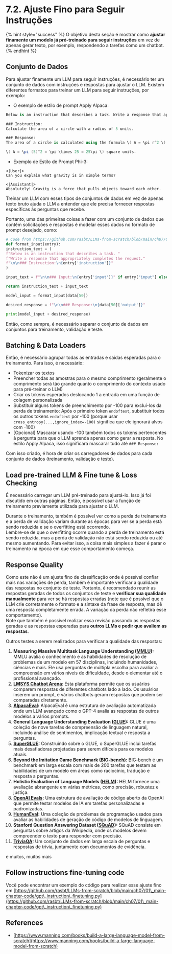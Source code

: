 # 7.2. Ajuste Fino para Seguir Instruções

{% hint style="success" %}
O objetivo desta seção é mostrar como **ajustar finamente um modelo já pré-treinado para seguir instruções** em vez de apenas gerar texto, por exemplo, respondendo a tarefas como um chatbot.
{% endhint %}

## Conjunto de Dados

Para ajustar finamente um LLM para seguir instruções, é necessário ter um conjunto de dados com instruções e respostas para ajustar o LLM. Existem diferentes formatos para treinar um LLM para seguir instruções, por exemplo:

* O exemplo de estilo de prompt Apply Alpaca:
```csharp
Below is an instruction that describes a task. Write a response that appropriately completes the request.

### Instruction:
Calculate the area of a circle with a radius of 5 units.

### Response:
The area of a circle is calculated using the formula \( A = \pi r^2 \). Plugging in the radius of 5 units:

\( A = \pi (5)^2 = \pi \times 25 = 25\pi \) square units.
```
* Exemplo de Estilo de Prompt Phi-3:
```vbnet
<|User|>
Can you explain what gravity is in simple terms?

<|Assistant|>
Absolutely! Gravity is a force that pulls objects toward each other.
```
Treinar um LLM com esses tipos de conjuntos de dados em vez de apenas texto bruto ajuda o LLM a entender que ele precisa fornecer respostas específicas às perguntas que recebe.

Portanto, uma das primeiras coisas a fazer com um conjunto de dados que contém solicitações e respostas é modelar esses dados no formato de prompt desejado, como:
```python
# Code from https://github.com/rasbt/LLMs-from-scratch/blob/main/ch07/01_main-chapter-code/ch07.ipynb
def format_input(entry):
instruction_text = (
f"Below is an instruction that describes a task. "
f"Write a response that appropriately completes the request."
f"\n\n### Instruction:\n{entry['instruction']}"
)

input_text = f"\n\n### Input:\n{entry['input']}" if entry["input"] else ""

return instruction_text + input_text

model_input = format_input(data[50])

desired_response = f"\n\n### Response:\n{data[50]['output']}"

print(model_input + desired_response)
```
Então, como sempre, é necessário separar o conjunto de dados em conjuntos para treinamento, validação e teste.

## Batching & Data Loaders

Então, é necessário agrupar todas as entradas e saídas esperadas para o treinamento. Para isso, é necessário:

* Tokenizar os textos
* Preencher todas as amostras para o mesmo comprimento (geralmente o comprimento será tão grande quanto o comprimento do contexto usado para pré-treinar o LLM)
* Criar os tokens esperados deslocando 1 a entrada em uma função de colagem personalizada
* Substituir alguns tokens de preenchimento por -100 para excluí-los da perda de treinamento: Após o primeiro token `endoftext`, substituir todos os outros tokens `endoftext` por -100 (porque usar `cross_entropy(...,ignore_index=-100)` significa que ele ignorará alvos com -100)
* \[Opcional] Mascarar usando -100 também todos os tokens pertencentes à pergunta para que o LLM aprenda apenas como gerar a resposta. No estilo Apply Alpaca, isso significará mascarar tudo até `### Response:`

Com isso criado, é hora de criar os carregadores de dados para cada conjunto de dados (treinamento, validação e teste).

## Load pre-trained LLM & Fine tune & Loss Checking

É necessário carregar um LLM pré-treinado para ajustá-lo. Isso já foi discutido em outras páginas. Então, é possível usar a função de treinamento previamente utilizada para ajustar o LLM.

Durante o treinamento, também é possível ver como a perda de treinamento e a perda de validação variam durante as épocas para ver se a perda está sendo reduzida e se o overfitting está ocorrendo.\
Lembre-se de que o overfitting ocorre quando a perda de treinamento está sendo reduzida, mas a perda de validação não está sendo reduzida ou até mesmo aumentando. Para evitar isso, a coisa mais simples a fazer é parar o treinamento na época em que esse comportamento começa.

## Response Quality

Como este não é um ajuste fino de classificação onde é possível confiar mais nas variações de perda, também é importante verificar a qualidade das respostas no conjunto de teste. Portanto, é recomendado reunir as respostas geradas de todos os conjuntos de teste e **verificar sua qualidade manualmente** para ver se há respostas erradas (note que é possível que o LLM crie corretamente o formato e a sintaxe da frase de resposta, mas dê uma resposta completamente errada. A variação da perda não refletirá esse comportamento).\
Note que também é possível realizar essa revisão passando as respostas geradas e as respostas esperadas para **outros LLMs e pedir que avaliem as respostas**.

Outros testes a serem realizados para verificar a qualidade das respostas:

1. **Measuring Massive Multitask Language Understanding (**[**MMLU**](https://arxiv.org/abs/2009.03300)**):** MMLU avalia o conhecimento e as habilidades de resolução de problemas de um modelo em 57 disciplinas, incluindo humanidades, ciências e mais. Ele usa perguntas de múltipla escolha para avaliar a compreensão em vários níveis de dificuldade, desde o elementar até o profissional avançado.
2. [**LMSYS Chatbot Arena**](https://arena.lmsys.org): Esta plataforma permite que os usuários comparem respostas de diferentes chatbots lado a lado. Os usuários inserem um prompt, e vários chatbots geram respostas que podem ser comparadas diretamente.
3. [**AlpacaEval**](https://github.com/tatsu-lab/alpaca_eval)**:** AlpacaEval é uma estrutura de avaliação automatizada onde um LLM avançado como o GPT-4 avalia as respostas de outros modelos a vários prompts.
4. **General Language Understanding Evaluation (**[**GLUE**](https://gluebenchmark.com/)**):** GLUE é uma coleção de nove tarefas de compreensão de linguagem natural, incluindo análise de sentimentos, implicação textual e resposta a perguntas.
5. [**SuperGLUE**](https://super.gluebenchmark.com/)**:** Construindo sobre o GLUE, o SuperGLUE inclui tarefas mais desafiadoras projetadas para serem difíceis para os modelos atuais.
6. **Beyond the Imitation Game Benchmark (**[**BIG-bench**](https://github.com/google/BIG-bench)**):** BIG-bench é um benchmark em larga escala com mais de 200 tarefas que testam as habilidades de um modelo em áreas como raciocínio, tradução e resposta a perguntas.
7. **Holistic Evaluation of Language Models (**[**HELM**](https://crfm.stanford.edu/helm/lite/latest/)**):** HELM fornece uma avaliação abrangente em várias métricas, como precisão, robustez e justiça.
8. [**OpenAI Evals**](https://github.com/openai/evals)**:** Uma estrutura de avaliação de código aberto da OpenAI que permite testar modelos de IA em tarefas personalizadas e padronizadas.
9. [**HumanEval**](https://github.com/openai/human-eval)**:** Uma coleção de problemas de programação usados para avaliar as habilidades de geração de código de modelos de linguagem.
10. **Stanford Question Answering Dataset (**[**SQuAD**](https://rajpurkar.github.io/SQuAD-explorer/)**):** SQuAD consiste em perguntas sobre artigos da Wikipedia, onde os modelos devem compreender o texto para responder com precisão.
11. [**TriviaQA**](https://nlp.cs.washington.edu/triviaqa/)**:** Um conjunto de dados em larga escala de perguntas e respostas de trivia, juntamente com documentos de evidência.

e muitos, muitos mais

## Follow instructions fine-tuning code

Você pode encontrar um exemplo do código para realizar esse ajuste fino em [https://github.com/rasbt/LLMs-from-scratch/blob/main/ch07/01\_main-chapter-code/gpt\_instruction\_finetuning.py](https://github.com/rasbt/LLMs-from-scratch/blob/main/ch07/01\_main-chapter-code/gpt\_instruction\_finetuning.py)

## References

* [https://www.manning.com/books/build-a-large-language-model-from-scratch](https://www.manning.com/books/build-a-large-language-model-from-scratch)
